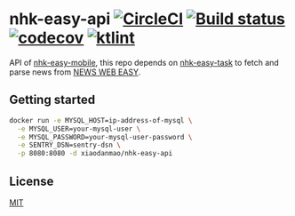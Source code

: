 # nhk-easy-api [![CircleCI](https://circleci.com/gh/nhk-news-web-easy/nhk-easy-api/tree/master.svg?style=svg)](https://circleci.com/gh/nhk-news-web-easy/nhk-easy-api/tree/master) [![Build status](https://ci.appveyor.com/api/projects/status/767xl0axpid4xi4g/branch/master?svg=true)](https://ci.appveyor.com/project/Frederick-S/nhk-easy-api-l9nej/branch/master) [![codecov](https://codecov.io/gh/Frederick-S/nhk-easy-api/branch/master/graph/badge.svg)](https://codecov.io/gh/Frederick-S/nhk-easy-api) [![ktlint](https://img.shields.io/badge/code%20style-%E2%9D%A4-FF4081.svg)](https://ktlint.github.io/)

API of [nhk-easy-mobile](https://github.com/nhk-news-web-easy/nhk-easy-mobile), this repo depends on [nhk-easy-task](https://github.com/nhk-news-web-easy/nhk-easy-task) to fetch and parse news from [NEWS WEB EASY](https://www3.nhk.or.jp/news/easy/).

## Getting started
```sh
docker run -e MYSQL_HOST=ip-address-of-mysql \
  -e MYSQL_USER=your-mysql-user \
  -e MYSQL_PASSWORD=your-mysql-user-password \
  -e SENTRY_DSN=sentry-dsn \
  -p 8080:8080 -d xiaodanmao/nhk-easy-api
```

## License
[MIT](LICENSE)
